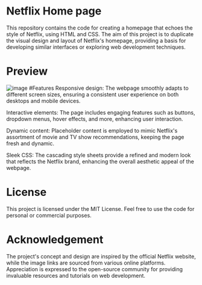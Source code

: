 # Netflix Home page
This repository contains the code for creating a homepage that echoes the style of Netflix, using HTML and CSS. The aim of this project is to duplicate the visual design and layout of Netflix's homepage, providing a basis for developing similar interfaces or exploring web development techniques.
# Preview
![image](https://github.com/dampetla11/Netflix-Home-page/assets/166474828/944937e1-1681-4d23-a3ce-3222e17fb951)
#Features
Responsive design: The webpage smoothly adapts to different screen sizes, ensuring a consistent user experience on both desktops and mobile devices.

Interactive elements: The page includes engaging features such as buttons, dropdown menus, hover effects, and more, enhancing user interaction.

Dynamic content: Placeholder content is employed to mimic Netflix's assortment of movie and TV show recommendations, keeping the page fresh and dynamic.

Sleek CSS: The cascading style sheets provide a refined and modern look that reflects the Netflix brand, enhancing the overall aesthetic appeal of the webpage.
# License
This project is licensed under the MIT License. Feel free to use the code for personal or commercial purposes.
# Acknowledgement
The project's concept and design are inspired by the official Netflix website, while the image links are sourced from various online platforms. Appreciation is expressed to the open-source community for providing invaluable resources and tutorials on web development.
